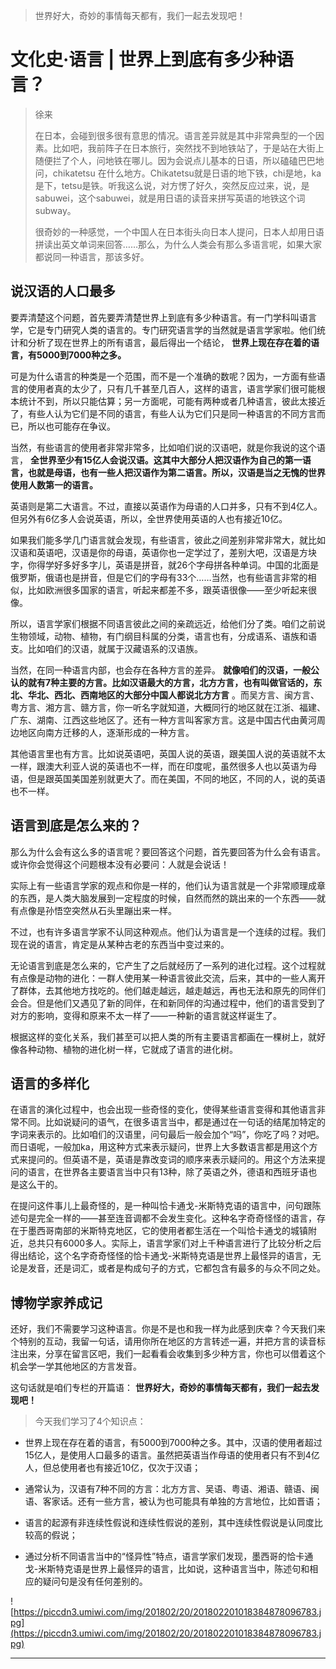 > 世界好大，奇妙的事情每天都有，我们一起去发现吧！

# 文化史·语言 | 世界上到底有多少种语言？

> 徐来
> 
> 在日本，会碰到很多很有意思的情况。语言差异就是其中非常典型的一个因素。比如吧，我前阵子在日本旅行，突然找不到地铁站了，于是站在大街上随便拦了个人，问地铁在哪儿。因为会说点儿基本的日语，所以磕磕巴巴地问，chikatetsu 在什么地方。Chikatetsu就是日语的地下铁，chi是地，ka是下，tetsu是铁。听我这么说，对方愣了好久，突然反应过来，说，是sabuwei，这个sabuwei，就是用日语的读音来拼写英语的地铁这个词subway。
> 
> 很奇妙的一种感觉，一个中国人在日本街头向日本人提问，日本人却用日语拼读出英文单词来回答……那么，为什么人类会有那么多语言呢，如果大家都说同一种语言，那该多好。

## 说汉语的人口最多

要弄清楚这个问题，首先要弄清楚世界上到底有多少种语言。有一门学科叫语言学，它是专门研究人类的语言的。专门研究语言学的当然就是语言学家啦。他们统计和分析了现在世界上的所有语言，最后得出一个结论， **世界上现在存在着的语言，有5000到7000种之多。**

可是为什么语言的种类是一个范围，而不是一个准确的数呢？因为，一方面有些语言的使用者真的太少了，只有几千甚至几百人，这样的语言，语言学家们很可能根本统计不到，所以只能估算；另一方面呢，可能有两种或者几种语言，彼此太接近了，有些人认为它们是不同的语言，有些人认为它们只是同一种语言的不同方言而已，所以也可能存在争议。

当然，有些语言的使用者非常非常多，比如咱们说的汉语吧，就是你我说的这个语言， **全世界至少有15亿人会说汉语。这其中大部分人把汉语作为自己的第一语言，也就是母语，也有一些人把汉语作为第二语言。所以，汉语是当之无愧的世界使用人数第一的语言。**

英语则是第二大语言。不过，直接以英语作为母语的人口并多，只有不到4亿人。但另外有6亿多人会说英语，所以，全世界使用英语的人也有接近10亿。

如果我们能多学几门语言就会发现，有些语言，彼此之间差别非常非常大，就比如汉语和英语吧，汉语是你的母语，英语你也一定学过了，差别大吧，汉语是方块字，你得学好多好多字儿，英语是拼音，就26个字母拼各种单词。中国的北面是俄罗斯，俄语也是拼音，但是它们的字母有33个……当然，也有些语言非常的相似，比如欧洲很多国家的语言，听起来都差不多，跟英语很像——至少听起来很像。

所以，语言学家们根据不同语言彼此之间的亲疏远近，给他们分了类。咱们之前说生物领域，动物、植物，有门纲目科属的分类，语言也有，分成语系、语族和语支。比如咱们的汉语，就属于汉藏语系的汉语族。

当然，在同一种语言内部，也会存在各种方言的差异。 **就像咱们的汉语，一般公认的就有7种主要的方言。比如汉语最大的方言，北方方言，也有叫做官话的，东北、华北、西北、西南地区的大部分中国人都说北方方言** 。而吴方言、闽方言、粤方言、湘方言、赣方言，你一听名字就知道，大概同行的地区就在江浙、福建、广东、湖南、江西这些地区了。还有一种方言叫客家方言。这是中国古代由黄河周边地区向南方迁移的人，逐渐形成的一种方言。

其他语言里也有方言。比如说英语吧，英国人说的英语，跟美国人说的英语就不太一样，跟澳大利亚人说的英语也不一样，而在印度呢，虽然很多人也以英语为母语，但是跟英国美国差别就更大了。而在美国，不同的地区，不同的人，说的英语也不一样。

## 语言到底是怎么来的？

那么为什么会有这么多的语言呢？要回答这个问题，首先要回答为什么会有语言。或许你会觉得这个问题根本没有必要问：人就是会说话！

实际上有一些语言学家的观点和你是一样的，他们认为语言就是一个非常顺理成章的东西，是人类大脑发展到一定程度的时候，自然而然的跳出来的一个东西——就有点像是孙悟空突然从石头里蹦出来一样。

不过，也有许多语言学家不认同这种观点。他们认为语言是一个连续的过程。我们现在说的语言，肯定是从某种古老的东西当中变过来的。

无论语言到底是怎么来的，它产生了之后就经历了一系列的进化过程。这个过程就有点像是动物的进化：一群人使用某一种语言彼此交流，后来，其中的一些人离开了群体，去其他地方找吃的。他们越走越远，越走越远，再也无法和原先的同伴们会合。但是他们又遇见了新的同伴，在和新同伴的沟通过程中，他们的语言受到了对方的影响，变得和原来不太一样了——一种新的语言就这样诞生了。

根据这样的变化关系，我们甚至可以把人类的所有主要语言都画在一棵树上，就好像各种动物、植物的进化树一样，它就成了语言的进化树。

## 语言的多样化

在语言的演化过程中，也会出现一些奇怪的变化，使得某些语言变得和其他语言非常不同。比如说疑问的语气，在很多语言当中，都是通过在一句话的结尾加特定的字词来表示的。比如咱们的汉语里，问句最后一般会加个“吗”，你吃了吗？对吧。而日语呢，一般加ka，用这种方式来表示疑问，世界上大多数语言都是用这个方式来提问的。但英语不是，英语是靠改变词的顺序来表示疑问的。用这个方法来提问的语言，在世界各主要语言当中只有13种，除了英语之外，德语和西班牙语也是这么干的。

在提问这件事儿上最奇怪的，是一种叫恰卡通戈-米斯特克语的语言中，问句跟陈述句是完全一样的——甚至连音调都不会发生变化。这种名字奇奇怪怪的语言，存在于墨西哥南部的米斯特克地区，它的使用者都生活在一个叫恰卡通戈的城镇附近，总共只有6000多人。实际上，语言学家们对上千种语言进行了比较分析之后得出结论，这个名字奇奇怪怪的恰卡通戈-米斯特克语是世界上最怪异的语言，无论是发音，还是词汇，或者是构成句子的方式，它都包含有最多的与众不同之处。

## 博物学家养成记

还好，我们不需要学习这种语言。你是不是也和我一样为此感到庆幸？今天我们来个特别的互动，我留一句话，请用你所在地区的方言转述一遍，并把方言的读音标注出来，分享在留言区吧，我们一起看看会收集到多少种方言，你也可以借着这个机会学一学其他地区的方言发音。

这句话就是咱们专栏的开篇语： **世界好大，奇妙的事情每天都有，我们一起去发现吧！**

> 今天我们学习了4个知识点：

* 世界上现在存在着的语言，有5000到7000种之多。其中，汉语的使用者超过15亿人，是使用人口最多的语言。虽然把英语当作母语的使用者只有不到4亿人，但总使用者也有接近10亿，仅次于汉语；

* 通常认为，汉语有7种不同的方言：北方方言、吴语、粤语、湘语、赣语、闽语、客家话。还有一些方言，被认为也可能具有单独的方言地位，比如晋语；

* 语言的起源有非连续性假说和连续性假说的差别，其中连续性假说是认同度比较高的假说；

* 通过分析不同语言当中的“怪异性”特点，语言学家们发现，墨西哥的恰卡通戈-米斯特克语是世界上最怪异的语言，比如说，这种语言当中，陈述句和相应的疑问句是没有任何差别的。

![https://piccdn3.umiwi.com/img/201802/20/201802201018384878096783.jpg](https://piccdn3.umiwi.com/img/201802/20/201802201018384878096783.jpg)

---
